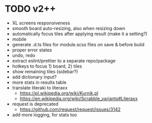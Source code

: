 # TODO v2++

- XL screens responsiveness
- smooth board auto-resizing, also when resizing down
- automatically focus tiles after applying result (make it a setting?)
- mobile
- generate .d.ts files for module.scss files on save & before build
- proper error states
- undo, redo
- extract eslint/prettier to a separate repo/package
- hotkeys to focus 1) board, 2) tiles
- show remaining tiles (sidebar?)
- add dictionary input?
- more stats in results table
- translate literaki to literaxx
  - https://pl.wikipedia.org/wiki/Kurnik.pl
  - https://en.wikipedia.org/wiki/Scrabble_variants#Literaxx
- request is deprecated
  - https://github.com/request/request/issues/3142
- add more logging, for stats too

